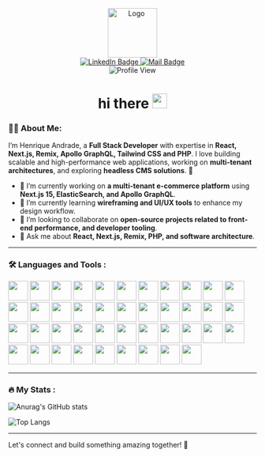 <div id="header" align="center">
  <img height="100" alt="Logo" src="https://github.com/user-attachments/assets/2e096151-c3e2-4575-a37f-354286340f0c" />
  <div id="badges">
    <a href="https://www.linkedin.com/in/henriqueandradedev" target="_blank" rel="noopener noreferrer">
      <img
        src="https://img.shields.io/badge/LinkedIn-blue?style=for-the-badge&logo=linkedin&logoColor=white"
        alt="LinkedIn Badge"
      />
    </a>
    <a href="mailto:contato@henriqueandrade.dev">
      <img
        src="https://img.shields.io/badge/Mail-red?style=for-the-badge&logo=gmail&logoColor=white"
        alt="Mail Badge"
      />
    </a>
  </div>
  <img
    src="https://komarev.com/ghpvc/?username=andradehenrique&style=flat-square&color=blue"
    alt="Profile View"
  />
  <h1>
    hi there
    <img
      src="https://media.giphy.com/media/hvRJCLFzcasrR4ia7z/giphy.gif"
      width="30px"
    />
  </h1>
</div>

### :man_technologist: About Me:

I’m Henrique Andrade, a **Full Stack Developer** with expertise in **React, Next.js, Remix, Apollo GraphQL, Tailwind CSS and PHP**. I love building scalable and high-performance web applications, working on **multi-tenant architectures**, and exploring **headless CMS solutions**. 🚀  

- 🔭 I’m currently working on **a multi-tenant e-commerce platform** using **Next.js 15, ElasticSearch, and Apollo GraphQL**.  
- 🌱 I’m currently learning **wireframing and UI/UX tools** to enhance my design workflow.  
- 👯 I’m looking to collaborate on **open-source projects related to front-end performance, and developer tooling**.  
- 💬 Ask me about **React, Next.js, Remix, PHP, and software architecture**.

---

### :hammer_and_wrench: Languages and Tools :

<div align="left">
  <img src="https://cdn.jsdelivr.net/gh/devicons/devicon@latest/icons/angular/angular-original.svg" width="40" height="40" />
  <img src="https://cdn.jsdelivr.net/gh/devicons/devicon@latest/icons/amazonwebservices/amazonwebservices-original-wordmark.svg" width="40" height="40" />
  <img src="https://cdn.jsdelivr.net/gh/devicons/devicon@latest/icons/bash/bash-original.svg" width="40" height="40" />
  <img src="https://cdn.jsdelivr.net/gh/devicons/devicon@latest/icons/bootstrap/bootstrap-original.svg" width="40" height="40" />
  <img src="https://cdn.jsdelivr.net/gh/devicons/devicon@latest/icons/codeigniter/codeigniter-plain.svg" width="40" height="40" />
  <img src="https://cdn.jsdelivr.net/gh/devicons/devicon@latest/icons/css3/css3-original.svg" width="40" height="40" />
  <img src="https://cdn.jsdelivr.net/gh/devicons/devicon@latest/icons/cypressio/cypressio-original.svg" width="40" height="40" />
  <img src="https://cdn.jsdelivr.net/gh/devicons/devicon@latest/icons/docker/docker-original.svg" width="40" height="40" />
  <img src="https://cdn.jsdelivr.net/gh/devicons/devicon@latest/icons/elasticsearch/elasticsearch-original.svg" width="40" height="40" />
  <img src="https://cdn.jsdelivr.net/gh/devicons/devicon@latest/icons/figma/figma-original.svg" width="40" height="40" />
  <img src="https://cdn.jsdelivr.net/gh/devicons/devicon@latest/icons/googlecloud/googlecloud-original.svg" width="40" height="40" />
  <img src="https://cdn.jsdelivr.net/gh/devicons/devicon@latest/icons/git/git-original.svg" width="40" height="40" />
  <img src="https://cdn.jsdelivr.net/gh/devicons/devicon@latest/icons/grafana/grafana-original.svg" width="40" height="40" />
  <img src="https://cdn.jsdelivr.net/gh/devicons/devicon@latest/icons/graphql/graphql-plain.svg" width="40" height="40" />
  <img src="https://cdn.jsdelivr.net/gh/devicons/devicon@latest/icons/html5/html5-original.svg" width="40" height="40" />
  <img src="https://cdn.jsdelivr.net/gh/devicons/devicon@latest/icons/javascript/javascript-original.svg" width="40" height="40" />
  <img src="https://cdn.jsdelivr.net/gh/devicons/devicon@latest/icons/jest/jest-plain.svg" width="40" height="40" />
  <img src="https://cdn.jsdelivr.net/gh/devicons/devicon@latest/icons/apachekafka/apachekafka-original.svg" width="40" height="40" />
  <img src="https://cdn.jsdelivr.net/gh/devicons/devicon@latest/icons/kibana/kibana-original.svg" width="40" height="40" />
  <img src="https://cdn.jsdelivr.net/gh/devicons/devicon@latest/icons/laravel/laravel-original.svg" width="40" height="40" />
  <img src="https://cdn.jsdelivr.net/gh/devicons/devicon@latest/icons/linux/linux-original.svg" width="40" height="40" />
  <img src="https://cdn.jsdelivr.net/gh/devicons/devicon@latest/icons/mariadb/mariadb-original.svg" width="40" height="40" />
  <img src="https://cdn.jsdelivr.net/gh/devicons/devicon@latest/icons/materialui/materialui-original.svg" width="40" height="40" />
  <img src="https://cdn.jsdelivr.net/gh/devicons/devicon@latest/icons/mongodb/mongodb-original.svg" width="40" height="40" />
  <img src="https://cdn.jsdelivr.net/gh/devicons/devicon@latest/icons/mysql/mysql-original.svg" width="40" height="40" />
  <img src="https://cdn.jsdelivr.net/gh/devicons/devicon@latest/icons/nextjs/nextjs-original.svg" width="40" height="40" />
  <img src="https://cdn.jsdelivr.net/gh/devicons/devicon@latest/icons/nginx/nginx-original.svg" width="40" height="40" />
  <img src="https://cdn.jsdelivr.net/gh/devicons/devicon@latest/icons/nodejs/nodejs-original.svg" width="40" height="40" />
  <img src="https://cdn.jsdelivr.net/gh/devicons/devicon@latest/icons/nuxtjs/nuxtjs-original.svg" width="40" height="40" />
  <img src="https://cdn.jsdelivr.net/gh/devicons/devicon@latest/icons/php/php-original.svg" width="40" height="40" />
  <img src="https://cdn.jsdelivr.net/gh/devicons/devicon@latest/icons/postgresql/postgresql-original.svg" width="40" height="40" />
  <img src="https://cdn.jsdelivr.net/gh/devicons/devicon@latest/icons/postman/postman-original.svg" width="40" height="40" />
  <img src="https://cdn.jsdelivr.net/gh/devicons/devicon@latest/icons/quasar/quasar-original.svg" width="40" height="40" />
  <img src="https://cdn.jsdelivr.net/gh/devicons/devicon@latest/icons/rabbitmq/rabbitmq-original.svg" width="40" height="40" />
  <img src="https://cdn.jsdelivr.net/gh/devicons/devicon@latest/icons/react/react-original.svg" width="40" height="40" />
  <img src="https://cdn.jsdelivr.net/gh/devicons/devicon@latest/icons/redis/redis-original.svg" width="40" height="40" />
  <img src="https://cdn.jsdelivr.net/gh/devicons/devicon@latest/icons/sass/sass-original.svg" width="40" height="40" />
  <img src="https://cdn.jsdelivr.net/gh/devicons/devicon@latest/icons/sqlite/sqlite-original.svg" width="40" height="40" />
  <img src="https://cdn.jsdelivr.net/gh/devicons/devicon@latest/icons/tailwindcss/tailwindcss-original.svg" width="40" height="40" />
  <img src="https://cdn.jsdelivr.net/gh/devicons/devicon@latest/icons/typescript/typescript-original.svg" width="40" height="40" />
  <img src="https://cdn.jsdelivr.net/gh/devicons/devicon@latest/icons/vuejs/vuejs-original.svg" width="40" height="40" />
  <img src="https://cdn.jsdelivr.net/gh/devicons/devicon@latest/icons/webpack/webpack-original.svg" width="40" height="40" />
</div>

---

### :fire: My Stats :

![Anurag's GitHub stats](https://github-readme-stats.vercel.app/api?username=andradehenrique&hide_border=true&show_icons=true&bg_color=26242D&title_color=7051EF&text_color=F4F3FF&icon_color=7051EF)

![Top Langs](https://github-readme-stats.vercel.app/api/top-langs/?username=andradehenrique&layout=compact&hide_border=true&bg_color=26242D&title_color=7051EF&text_color=F4F3FF&icon_color=7051EF)

---

Let's connect and build something amazing together! 🚀
